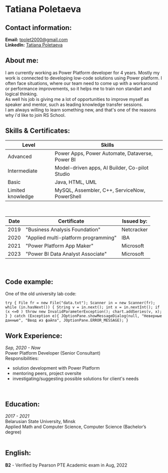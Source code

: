 # Tatiana Poletaeva<br>

## Contact information:<br>

**Email:** tpolet2000@gmail.com<br>
**LinkedIn:** [Tatiana Poletaeva](https://www.linkedin.com/in/tatiana-poletaeva-aa31b71b3)<br>

## About me:<br>
I am currently working as Power Platform developer for 4 years. Mostly my work is connected to developing low-code solutions using Power platform. I often face situations, where our team need to come up with a workaround or performance improvements, so it helps me to train non standart and logical thinking. <br>
As well his job is giving me a lot of opportunities to improve myself as speaker and mentor, such as leading knowledge transfer sessions.<br>
I am always willing to learn something new, and that's one of the reasons why i'd like to join RS School.
<br>

## Skills & Certificates:<br>
 Level | Skills 
--- | --- 
Advanced | Power Apps, Power Automate, Dataverse, Power BI
Intermediate | Model-driven apps, AI Builder, Co-pilot Studio 
Basic | Java, HTML, UML
Limited knowledge | MySQL, Assembler, C++, ServiceNow, PowerShell

<br>

Date | Certificate | Issued by:
--- | --- | ---
2019 | "Business Analysis Foundation" | Netcracker
2020 | "Applied multi-platform programming" | IBA
2021 | "Power Platform App Maker" | Microsoft
2023 | "Power BI Data Analyst Associate" | Microsoft
<br>

## Code example:<br>
One of the old university lab code:<br>

`try {
            File fr = new File("data.txt");
            Scanner in = new Scanner(fr);
            while (in.hasNext()) {
                String v = in.next();
                int x = in.nextInt();
                if (x <=0 )
                    throw new InvalidParameterException();
                chart.addSeries(v, x);
            }
        }
        catch (Exception e){
            JOptionPane.showMessageDialog(null, "Неверные данные", "Ввод из файла",
                    JOptionPane.ERROR_MESSAGE);
        }`
<br>

## Work Experience:<br>
*Sep, 2020 - Now* <br>
Power Platform Developer (Senior Consultant)<br>
Responsibilities:
- solution development with Power Platform
- mentoring peers, project oversite
- investigating/suggesting possible solutions for client's needs
<br>

## Education:<br>
*2017 - 2021* <br>
Belarusian State University, Minsk<br>
Applied Math and Computer Science, Computer Science (Bachelor’s degree)<br>
<br>

## English:<br>
**B2** - Verified by Pearson PTE Academic exam in Aug, 2022